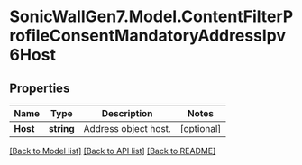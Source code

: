 # SonicWallGen7.Model.ContentFilterProfileConsentMandatoryAddressIpv6Host

## Properties

Name | Type | Description | Notes
------------ | ------------- | ------------- | -------------
**Host** | **string** | Address object host. | [optional] 

[[Back to Model list]](../README.md#documentation-for-models) [[Back to API list]](../README.md#documentation-for-api-endpoints) [[Back to README]](../README.md)

